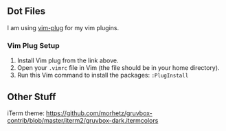 ## Dot Files

I am using [vim-plug](https://github.com/junegunn/vim-plug) for my vim plugins.

### Vim Plug Setup

1. Install Vim plug from the link above.
2. Open your `.vimrc` file in Vim (the file should be in your home directory).
3. Run this Vim command to install the packages: `:PlugInstall`

## Other Stuff

iTerm theme: https://github.com/morhetz/gruvbox-contrib/blob/master/iterm2/gruvbox-dark.itermcolors
